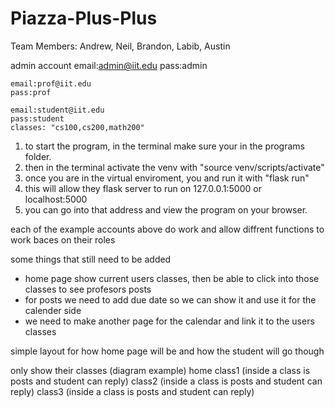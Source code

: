 # Piazza-Plus-Plus

Team Members: Andrew, Neil, Brandon, Labib, Austin

admin account
    email:admin@iit.edu
    pass:admin

    email:prof@iit.edu
    pass:prof

    email:student@iit.edu
    pass:student
    classes: "cs100,cs200,math200"

1) to start the program, in the terminal make sure your in the programs folder.
2) then in the terminal activate the venv with "source venv/scripts/activate"
3) once you are in the virtual enviroment, you and run it with "flask run"
4) this will allow they flask server to run on 127.0.0.1:5000 or localhost:5000
5) you can go into that address and view the program on your browser.

each of the example accounts above do work and allow diffrent functions to work baces on their roles

some things that still need to be added
 - home page show current users classes, then be able to click into those classes to see profesors posts
 - for posts we need to add due date so we can show it and use it for the calender side
 - we need to make another page for the calendar and link it to the users classes
 
simple layout for how home page will be and how the student will go though

only show their classes
		(diagram example)
			home
				class1
					(inside a class is posts and student can reply)
                class2
					(inside a class is posts and student can reply)
                class3
					(inside a class is posts and student can reply)
